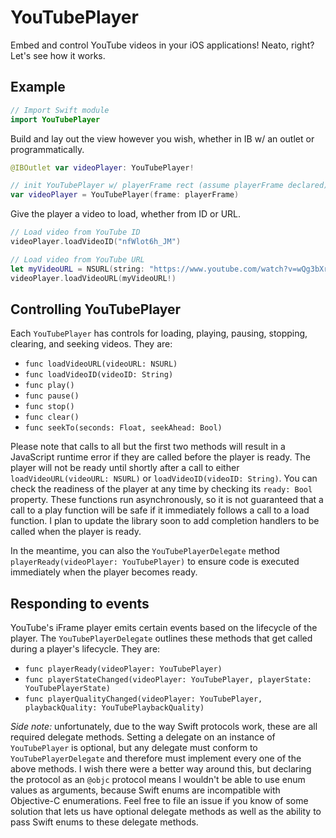 # YouTubePlayer

Embed and control YouTube videos in your iOS applications! Neato, right? Let's see how it works.

## Example

```Swift
// Import Swift module
import YouTubePlayer
```

Build and lay out the view however you wish, whether in IB w/ an outlet or programmatically.
```Swift
@IBOutlet var videoPlayer: YouTubePlayer!
```
```Swift
// init YouTubePlayer w/ playerFrame rect (assume playerFrame declared)
var videoPlayer = YouTubePlayer(frame: playerFrame)
```

Give the player a video to load, whether from ID or URL.
```Swift
// Load video from YouTube ID
videoPlayer.loadVideoID("nfWlot6h_JM")
```
```Swift
// Load video from YouTube URL
let myVideoURL = NSURL(string: "https://www.youtube.com/watch?v=wQg3bXrVLtg")
videoPlayer.loadVideoURL(myVideoURL!)
```

## Controlling YouTubePlayer

Each `YouTubePlayer` has controls for loading, playing, pausing, stopping, clearing, and seeking videos. They are:

* `func loadVideoURL(videoURL: NSURL)`
* `func loadVideoID(videoID: String)`
* `func play()`
* `func pause()`
* `func stop()`
* `func clear()`
* `func seekTo(seconds: Float, seekAhead: Bool)`

Please note that calls to all but the first two methods will result in a JavaScript runtime error if they are called before the player is ready. The player will not be ready until shortly after a call to either `loadVideoURL(videoURL: NSURL)` or `loadVideoID(videoID: String)`. You can check the readiness of the player at any time by checking its `ready: Bool` property. These functions run asynchronously, so it is not guaranteed that a call to a play function will be safe if it immediately follows a call to a load function. I plan to update the library soon to add completion handlers to be called when the player is ready.

In the meantime, you can also the `YouTubePlayerDelegate` method `playerReady(videoPlayer: YouTubePlayer)` to ensure code is executed immediately when the player becomes ready.

## Responding to events

YouTube's iFrame player emits certain events based on the lifecycle of the player. The `YouTubePlayerDelegate` outlines these methods that get called during a player's lifecycle. They are:

* `func playerReady(videoPlayer: YouTubePlayer)`
* `func playerStateChanged(videoPlayer: YouTubePlayer, playerState: YouTubePlayerState)`
* `func playerQualityChanged(videoPlayer: YouTubePlayer, playbackQuality: YouTubePlaybackQuality)`

*Side note:* unfortunately, due to the way Swift protocols work, these are all required delegate methods. Setting a delegate on an instance of `YouTubePlayer` is optional, but any delegate must conform to `YouTubePlayerDelegate` and therefore must implement every one of the above methods. I wish there were a better way around this, but declaring the protocol as an `@objc` protocol means I wouldn't be able to use enum values as arguments, because Swift enums are incompatible with Objective-C enumerations. Feel free to file an issue if you know of some solution that lets us have optional delegate methods as well as the ability to pass Swift enums to these delegate methods.
